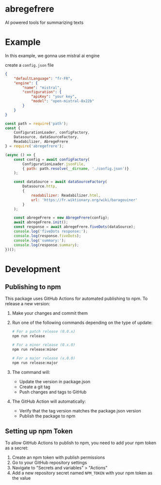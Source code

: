 # abregefrere
AI powered tools for summarizing texts

# Example

In this example, we gonna use mistral ai engine

create a `config.json` file

```json
{
    "defaultLanguage": "fr-FR",
    "engine": {
        "name": "mistral",
        "configuration": {
            "apiKey": "your key",
            "model": "open-mixtral-8x22b"
        }
    }
}
```

```js
const path = require('path');
const { 
    ConfigurationLoader, configFactory,
    Datasource, dataSourceFactory,
    Readabilizer, AbregeFrere
} = require('abregefrere');

(async () => {
    const config = await configFactory(
        ConfigurationLoader.jsonFile,
        { path: path.resolve(__dirname, './config.json')}
    );

    const dataSource = await dataSourceFactory(
        Datasource.http,
        {
            readabilizer: Readabilizer.html,
            url: 'https://fr.wiktionary.org/wiki/baragouiner'
        }
    );

    const abregeFrere = new AbregeFrere(config);
    await abregeFrere.init();
    const response = await abregeFrere.fiveDots(dataSource);
    console.log('fiveDots response:');
    console.log(response.fiveDots);
    console.log('summary:');
    console.log(response.summary);
})();
```

# Development

## Publishing to npm

This package uses GitHub Actions for automated publishing to npm. To release a new version:

1. Make your changes and commit them
2. Run one of the following commands depending on the type of update:
   ```bash
   # For a patch release (0.0.x)
   npm run release
   
   # For a minor release (0.x.0)
   npm run release:minor
   
   # For a major release (x.0.0)
   npm run release:major
   ```

3. The command will:
   - Update the version in package.json
   - Create a git tag
   - Push changes and tags to GitHub

4. The GitHub Action will automatically:
   - Verify that the tag version matches the package.json version
   - Publish the package to npm

## Setting up npm Token

To allow GitHub Actions to publish to npm, you need to add your npm token as a secret:

1. Create an npm token with publish permissions
2. Go to your GitHub repository settings
3. Navigate to "Secrets and variables" > "Actions"
4. Add a new repository secret named `NPM_TOKEN` with your npm token as the value
